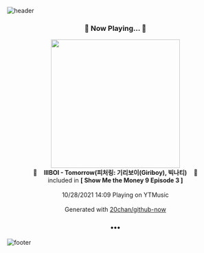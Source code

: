 ![header](https://capsule-render.vercel.app/api?type=wave&height=170&section=header&text=Hi.%20I'm%20SHIFT&fontColor=090707&fontAlignX=45&fontAlignY=65&fontSize=100)

<h3 align="center">🎵 Now Playing... 🎵</h3>
<p align="center">
  <a href="https://music.youtube.com/watch?v=O0U7RQL1rOk">
    <img width="300" src="https://lh3.googleusercontent.com/pixroKTrwwEDqLTP3wPA8ePRMvWBz4u4K_XVqeahLEEQ2ySdYXM_5x-qIt6PKB9S6eHzw_3vKcOURlCVCw">
  </a>
  <br>
  🎵&nbsp&nbsp&nbsp <b>lIlBOI - Tomorrow(피처링: 기리보이(Giriboy), 빅나티)</b> &nbsp&nbsp&nbsp🎵
  <br>
  included in <b>[ Show Me the Money 9 Episode 3 ]</b>
  
  <br />
  <br />
  10/28/2021 14:09 Playing on YTMusic
  <br />
  <br />
  Generated with <a href="https://github.com/20chan/github-now">20chan/github-now</a>
</p>

<h3 align="center">•••</h3>

![footer](https://capsule-render.vercel.app/api?type=wave&height=150&section=footer)
